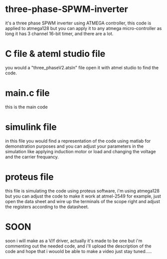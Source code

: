 # three-phase-SPWM-inverter
it's a three phase SPWM inverter using ATMEGA controller, this code is applied to atmega128 but you can apply it to any atmega micro-controller as long it has 3 channel 16-bit timer, and there are a lot.

# C file & ateml studio file
you would a "three_phaseV2.atsln" file open it with atmel studio to find the code.
 
# main.c file
this is the main code

# simulink file
in this file you would find a representation of the code using matlab for demonstration purposes and you can adjust your parameters in the simulation like applying induction motor or load and changing the voltage and the carrier frequancy.

# proteus file
this file is simulating the code using proteus software, i'm using atmega128 but you can adjust the code to make it work at atmel-2549 for example, just open the data sheet and wire up the terminals of the scope right and adjust the registers according to the datasheet.

# SOON
soon i will make as a V/f driver, actually it's made to be one but i'm commenting out the needed code, and i'll upload the description of the code and hope that i wouold be able to make a video just stay tuned.....
